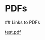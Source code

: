 PDFs
====

<!--- This file needs to be edited to reflect the structure of your web presence -->## Links to PDFs
[test.pdf](src/test.pdf)  

